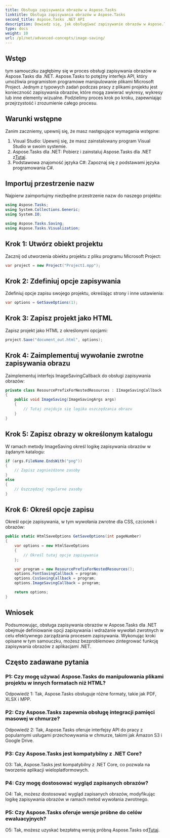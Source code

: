 ```yaml
---
title: Obsługa zapisywania obrazów w Aspose.Tasks
linktitle: Obsługa zapisywania obrazów w Aspose.Tasks
second_title: Aspose.Tasks .NET API
description: Dowiedz się, jak obsługiwać zapisywanie obrazów w Aspose.Tasks dla .NET, korzystając ze wskazówek krok po kroku. Bezproblemowo integruj funkcję zapisywania obrazów z aplikacjami .NET.
type: docs
weight: 10
url: /pl/net/advanced-concepts/image-saving/
---
```

## Wstęp

tym samouczku zagłębimy się w proces obsługi zapisywania obrazów w Aspose.Tasks dla .NET. Aspose.Tasks to potężny interfejs API, który umożliwia programistom programowe manipulowanie plikami Microsoft Project. Jednym z typowych zadań podczas pracy z plikami projektu jest konieczność zapisywania obrazów, które mogą zawierać wykresy, wykresy lub inne elementy wizualne. Podzielimy proces krok po kroku, zapewniając przejrzystość i zrozumienie całego procesu.

## Warunki wstępne

Zanim zaczniemy, upewnij się, że masz następujące wymagania wstępne:

1. Visual Studio: Upewnij się, że masz zainstalowany program Visual Studio w swoim systemie.
2.  Aspose.Tasks dla .NET: Pobierz i zainstaluj Aspose.Tasks dla .NET z[Tutaj](https://releases.aspose.com/tasks/net/).
3. Podstawowa znajomość języka C#: Zapoznaj się z podstawami języka programowania C#.

## Importuj przestrzenie nazw

Najpierw zaimportujmy niezbędne przestrzenie nazw do naszego projektu:

```csharp
using Aspose.Tasks;
using System.Collections.Generic;
using System.IO;

using Aspose.Tasks.Saving;
using Aspose.Tasks.Visualization;
```

## Krok 1: Utwórz obiekt projektu

Zacznij od utworzenia obiektu projektu z pliku programu Microsoft Project:

```csharp
var project = new Project("Project1.mpp");
```

## Krok 2: Zdefiniuj opcje zapisywania

Zdefiniuj opcje zapisu swojego projektu, określając strony i inne ustawienia:

```csharp
var options = GetSaveOptions(1);
```

## Krok 3: Zapisz projekt jako HTML

Zapisz projekt jako HTML z określonymi opcjami:

```csharp
project.Save("document_out.html", options);
```

## Krok 4: Zaimplementuj wywołanie zwrotne zapisywania obrazu

Zaimplementuj interfejs ImageSavingCallback do obsługi zapisywania obrazów:

```csharp
private class ResourcePrefixForNestedResources : IImageSavingCallback
{
    public void ImageSaving(ImageSavingArgs args)
    {
        // Tutaj znajduje się logika oszczędzania obrazu
    }
}
```

## Krok 5: Zapisz obrazy w określonym katalogu

W ramach metody ImageSaving określ logikę zapisywania obrazów w żądanym katalogu:

```csharp
if (args.FileName.EndsWith("png"))
{
    // Zapisz zagnieżdżone zasoby
}
else
{
    // Oszczędzaj regularne zasoby
}
```

## Krok 6: Określ opcje zapisu

Określ opcje zapisywania, w tym wywołania zwrotne dla CSS, czcionek i obrazów:

```csharp
public static HtmlSaveOptions GetSaveOptions(int pageNumber)
{
    var options = new HtmlSaveOptions
    {
        // Określ tutaj opcje zapisywania
    };

    var program = new ResourcePrefixForNestedResources();
    options.FontSavingCallback = program;
    options.CssSavingCallback = program;
    options.ImageSavingCallback = program;

    return options;
}
```

## Wniosek

Podsumowując, obsługa zapisywania obrazów w Aspose.Tasks dla .NET obejmuje definiowanie opcji zapisywania i wdrażanie wywołań zwrotnych w celu efektywnego zarządzania procesem zapisywania. Wykonując kroki opisane w tym samouczku, możesz bezproblemowo zintegrować funkcję zapisywania obrazów z aplikacjami .NET.

## Często zadawane pytania

### P1: Czy mogę używać Aspose.Tasks do manipulowania plikami projektu w innych formatach niż HTML?

Odpowiedź 1: Tak, Aspose.Tasks obsługuje różne formaty, takie jak PDF, XLSX i MPP.

### P2: Czy Aspose.Tasks zapewnia obsługę integracji pamięci masowej w chmurze?

Odpowiedź 2: Tak, Aspose.Tasks oferuje interfejsy API do pracy z popularnymi usługami przechowywania w chmurze, takimi jak Amazon S3 i Google Drive.

### P3: Czy Aspose.Tasks jest kompatybilny z .NET Core?

O3: Tak, Aspose.Tasks jest kompatybilny z .NET Core, co pozwala na tworzenie aplikacji wieloplatformowych.

### P4: Czy mogę dostosować wygląd zapisanych obrazów?

O4: Tak, możesz dostosować wygląd zapisanych obrazów, modyfikując logikę zapisywania obrazów w ramach metod wywołania zwrotnego.

### P5: Czy Aspose.Tasks oferuje wersje próbne do celów ewaluacyjnych?

 O5: Tak, możesz uzyskać bezpłatną wersję próbną Aspose.Tasks od[Tutaj](https://releases.aspose.com/).